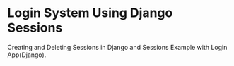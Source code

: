 # Login System Using Django Sessions

Creating and Deleting Sessions in Django and Sessions Example with Login App(Django).

